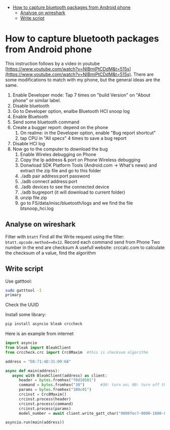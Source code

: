 - [How to capture bluetooth packages from Android phone](#how-to-capture-bluetooth-packages-from-android-phone)
  - [Analyse on wireshark](#analyse-on-wireshark)
  - [Write script](#write-script)

# How to capture bluetooth packages from Android phone

This instruction follows by a video in youtube [https://www.youtube.com/watch?v=NIBmiPtCDdM&t=515s](https://www.youtube.com/watch?v=NIBmiPtCDdM&t=515s). There are some modifications to match with my phone, but the general ideas are the same.

1. Enable Developer mode: Tap 7 times on "build Version" on "About phone" or similar label.
2. Disable bluetooth
3. Go to Developer option, enalbe Bluetooth HCI snoop log
4. Enable Bluetooth
5. Send some bluetooth command
6. Create a bugger report: depend on the phone
   1. On realme: in the Developer option, enable "Bug report shortcut"
   2. tap CPU in "All specs" 4 times to save a bug report
7. Disable HCI log
8. Now go to the computer to download the bug
   1. Enable Wireles debugging on Phone
   2. Copy the Ip address & port on Phone Wireless debugging
   3. Donwload SDK Platform Tools (Android.com -> What's news) and extract the zip file and go to this folder
   4. ./adb pair address:port password  
   5. ./adb connect address:port
   6. ./adb devices to see the connected device
   7. ./adb bugreport (it will download to current folder)
   8. unzip file.zip
   9. go to FS/data/misc/bluetooth/logs and we find the file btsnoop_hci.log

## Analyse on wireshark

Filter with `btatt`
Find all the Write request using the filter: `btatt.opcode.method==0x12`.
Record each command send from Phone
Two number in the end are checksum
A usefull website: crccalc.com to calculate the checksum of a value, find the algorithm

## Write script

Use gatttool:

```zsh
sudo gatttool -I
primary
```

Check the UUID

Install some library:

```zsh
pip install asyncio bleak crccheck
```

Here is an example from internet

```python
import asyncio
from bleak import BleakClient
from crccheck.crc import Crc8Maxim  #this is checksum algorithm

address = "D8:71:4D:31:09:68"

async def main(address):
   async with BleakClient(address) as client:
      header = bytes.fromhex("f0d10501")
      command = bytes.fromhex("30")       #30: turn on; 00: turn off the light
      params = bytes.fromhex("380c01")
      crcinst = Crc8Maxim()
      crcinst.process(header)
      crcinst.process(command)
      crcinst.process(params)
      model_number = await client.write_gatt_char("0000fec7-0000-1000-8000-00805f9b34fb", header + command + params + crcinst.finalbytes())

asyncio.run(main(address))
```
